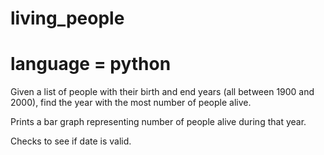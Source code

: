 # living_people
# language = python
Given a list of people with their birth and end years (all between 1900 and 2000), find the year with the most number of people alive.

Prints a bar graph representing number of people alive during that year.

Checks to see if date is valid.
